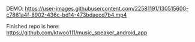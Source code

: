 DEMO:
https://user-images.githubusercontent.com/22581191/130515600-c7861a4f-8902-436c-bd14-473bdaecd7b4.mp4

Finished repo is here: https://github.com/ktwoo111/music_speaker_android_app

